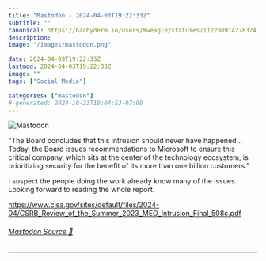 ```yaml
---
title: "Mastodon - 2024-04-03T19:22:33Z"
subtitle: ""
canonical: https://hachyderm.io/users/mweagle/statuses/112208914278324772
description:
image: "/images/mastodon.png"

date: 2024-04-03T19:22:33Z
lastmod: 2024-04-03T19:22:33Z
image: ""
tags: ["Social Media"]

categories: ["mastodon"]
# generated: 2024-10-23T18:04:53-07:00
---
```

![Mastodon](/images/mastodon.png)

<p>&quot;The Board concludes that this intrusion should never have happened…Today, the Board issues recommendations to Microsoft to ensure this critical company, which sits at the center of the technology ecosystem, is prioritizing security for the benefit of its more than one billion customers.”</p><p>I suspect the people doing the work already know many of the issues. Looking forward to reading the whole report.</p><p><a href="https://www.cisa.gov/sites/default/files/2024-04/CSRB_Review_of_the_Summer_2023_MEO_Intrusion_Final_508c.pdf" target="_blank" rel="nofollow noopener noreferrer" translate="no"><span class="invisible">https://www.</span><span class="ellipsis">cisa.gov/sites/default/files/2</span><span class="invisible">024-04/CSRB_Review_of_the_Summer_2023_MEO_Intrusion_Final_508c.pdf</span></a></p>


###### [Mastodon Source 🐘](https://hachyderm.io/@mweagle/112208914278324772)

___
